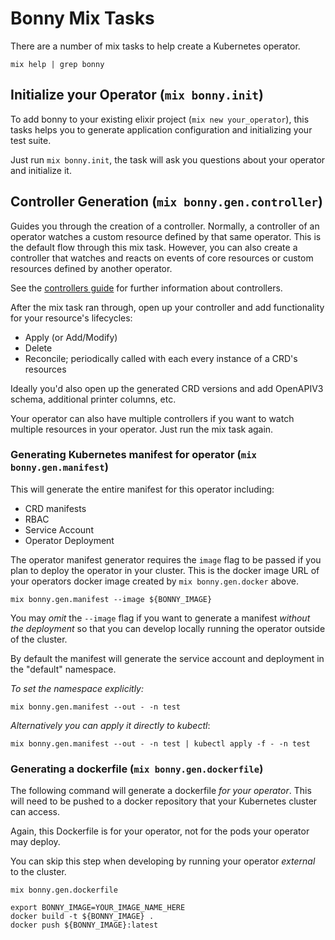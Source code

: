 # Bonny Mix Tasks

There are a number of mix tasks to help create a Kubernetes operator.

`mix help | grep bonny`

## Initialize your Operator (`mix bonny.init`)

To add bonny to your existing elixir project (`mix new your_operator`), this tasks
helps you to generate application configuration and initializing your test suite.

Just run `mix bonny.init`, the task will ask you questions about your operator
and initialize it.

## Controller Generation (`mix bonny.gen.controller`)

Guides you through the creation of a controller. Normally, a controller of an operator
watches a custom resource defined by that same operator. This is the default flow through
this mix task.
However, you can also create a controller that watches and reacts on events of
core resources or custom resources defined by another operator.

See the [controllers guide](controllers.livemd) for further information about controllers.

After the mix task ran through, open up your controller and add functionality for your
resource's lifecycles:

- Apply (or Add/Modify)
- Delete
- Reconcile; periodically called with each every instance of a CRD's resources

Ideally you'd also open up the generated CRD versions and add OpenAPIV3 schema,
additional printer columns, etc.

Your operator can also have multiple controllers if you want to watch multiple
resources in your operator. Just run the mix task again.

### Generating Kubernetes manifest for operator (`mix bonny.gen.manifest`)

This will generate the entire manifest for this operator including:

- CRD manifests
- RBAC
- Service Account
- Operator Deployment

The operator manifest generator requires the `image` flag to be passed if you plan to deploy the operator in your cluster. This is the docker image URL of your operators docker image created by `mix bonny.gen.docker` above.

```shell
mix bonny.gen.manifest --image ${BONNY_IMAGE}
```

You may _omit_ the `--image` flag if you want to generate a manifest _without the deployment_ so that you can develop locally running the operator outside of the cluster.

By default the manifest will generate the service account and deployment in the "default" namespace.

_To set the namespace explicitly:_

```shell
mix bonny.gen.manifest --out - -n test
```

_Alternatively you can apply it directly to kubectl_:

```shell
mix bonny.gen.manifest --out - -n test | kubectl apply -f - -n test
```

### Generating a dockerfile (`mix bonny.gen.dockerfile`)

The following command will generate a dockerfile _for your operator_. This will need to be pushed to a docker repository that your Kubernetes cluster can access.

Again, this Dockerfile is for your operator, not for the pods your operator may deploy.

You can skip this step when developing by running your operator _external_ to the cluster.

```shell
mix bonny.gen.dockerfile

export BONNY_IMAGE=YOUR_IMAGE_NAME_HERE
docker build -t ${BONNY_IMAGE} .
docker push ${BONNY_IMAGE}:latest
```
